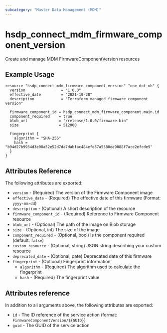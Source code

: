 ```yaml
---
subcategory: "Master Data Management (MDM)"
---
```


# hsdp_connect_mdm_firmware_component_version

Create and manage MDM FirmwareComponentVersion resources

## Example Usage

```hcl
resource "hsdp_connect_mdm_firmware_component_version" "one_dot_oh" {
  version                = "1.0.0"
  effective_date         = "2021-10-28"
  description            = "Terraform managed firmware component version"
  
  firmware_component_id = hsdp_connect_mdm_firmware_component.main.id
  component_required    = true
  blob_url              = "/release/1.0.0/firmware.bin"  
  size                  = 512000
  
  fingerprint {
    algorithm = "SHA-256"
    hash = "b94d27b9934d3e08a52e52d7da7dabfac484efe37a5380ee9088f7ace2efcde9"
  }
}
```

## Attributes Reference

The following attributes are exported:

* `version` - (Required) The version of the Firmware Component image
* `effective_date` - (Required) The effective date of this firmware (Format: `yyyy-mm-dd`)
* `description` - (Optional) A short description of the resource
* `firmware_component_id` - (Required) Reference to Firmware Component resource
* `blob_url` - (Optional) The path of the image on Blob storage
* `size` - (Optional, int) The size of the image
* `component_required` - (Optional, bool) Is the component required (default: `false`)
* `custom_resource` - (Optional, string) JSON string describing your custom resource
* `deprecated_date` - (Optional, date) Deprecated date of this firmware
* `fingerprint` - (Optional) Fingerprint information
  * `algorithm` - (Required) The algorithm used to calculate the fingerprint
  * `hash` - (Required) The fingerprint value

## Attributes reference

In addition to all arguments above, the following attributes are exported:

* `id` - The ID reference of the service action (format: `FirmwareComponentVersion/${GUID}`)
* `guid` - The GUID of the service action
